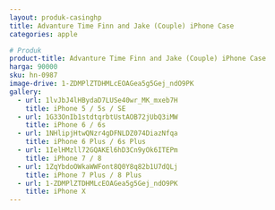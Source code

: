 ```yaml
---
layout: produk-casinghp
title: Advanture Time Finn and Jake (Couple) iPhone Case
categories: apple

# Produk
product-title: Advanture Time Finn and Jake (Couple) iPhone Case
harga: 90000
sku: hn-0987
image-drive: 1-ZDMPlZTDHMLcEOAGea5g5Gej_ndO9PK
gallery:
  - url: 1lvJbJ4lHBydaD7LUSe40wr_MK_mxeb7H
    title: iPhone 5 / 5s / SE
  - url: 1G33OnIb1stdtqrbtUstAOB72jUbQ3iMW
    title: iPhone 6 / 6s
  - url: 1NHlipjHtwQNzr4gDFNLDZ074DiazNfqa
    title: iPhone 6 Plus / 6s Plus
  - url: 1IelHMzll72GQAKEl6hD3Cn9yOk6ITEPm
    title: iPhone 7 / 8
  - url: 1ZqYbdoOWkaWWFont8Q0Y8q82b1U7dQLj
    title: iPhone 7 Plus / 8 Plus
  - url: 1-ZDMPlZTDHMLcEOAGea5g5Gej_ndO9PK
    title: iPhone X
---
```

